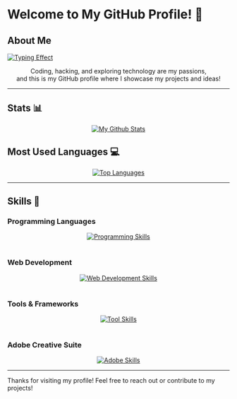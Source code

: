 # Welcome to My GitHub Profile! 👋

## About Me
<p align="start">
  <a href="https://git.io/typing-svg">
    <img src="https://readme-typing-svg.demolab.com?font=Jetbrains+Mono&weight=600&letterSpacing=mono&pause=1000&multiline=true&repeat=false&width=600&lines=Welcome+to+my+GitHub+Profile!;I+am+poxel69;Full+Stack+Developer+and+Tech+Enthusiast." alt="Typing Effect" />
  </a>
</p>
<p align="center">
Coding, hacking, and exploring technology are my passions,</br> and this is my GitHub profile where I showcase my projects and ideas!
</p>

---

## Stats 📊

<p align="center">
  <a href="https://github.com/anuraghazra/github-readme-stats">
    <img src="https://github-readme-stats.vercel.app/api?username=PoXel69&show_icons=true&theme=catppuccin_mocha" alt="My Github Stats" />
  </a>
</p>

## Most Used Languages 💻

<p align="center">
  <a href="https://github.com/anuraghazra/github-readme-stats">
    <img src="https://github-readme-stats.vercel.app/api/top-langs?username=PoXel69&show_icons=true&layout=compact&theme=catppuccin_mocha" alt="Top Languages" />
  </a>
</p>

---

## Skills 🚀

### Programming Languages
<div align="center">
  <a href="https://skillicons.dev">
    <img src="https://skillicons.dev/icons?i=java,c,python,go,lua,kotlin,bash" alt="Programming Skills" />
  </a>
</div>
<br>

### Web Development
<div align="center">
  <a href="https://skillicons.dev">
    <img src="https://skillicons.dev/icons?i=html,css,tailwind,js,ts" alt="Web Development Skills" />
  </a>
</div>
<br>

### Tools & Frameworks
<div align="center">
  <a href="https://skillicons.dev">
    <img src="https://skillicons.dev/icons?i=neovim,arch,linux,git,github,idea" alt="Tool Skills" />
  </a>
</div>
<br>

### Adobe Creative Suite
<div align="center">
  <a href="https://skillicons.dev">
    <img src="https://skillicons.dev/icons?i=ae,ps,pr,ai" alt="Adobe Skills" />
  </a>
</div>

---

Thanks for visiting my profile! Feel free to reach out or contribute to my projects!
